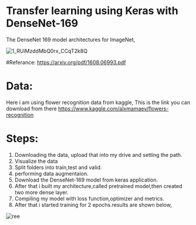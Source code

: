 # Transfer learning using Keras with DenseNet-169

The DenseNet 169 model architectures for ImageNet,

![1_RUiMzddMbQ0rx_CCqT2k8Q](https://user-images.githubusercontent.com/84494071/130454804-3dcd7728-59cc-4ded-84c4-c6b2d3b72a88.png)

#Referance:
https://arxiv.org/pdf/1608.06993.pdf

# Data:
Here i am using flower recognition data from kaggle, This is the link you can download from there https://www.kaggle.com/alxmamaev/flowers-recognition

# Steps:
1. Downloading the data, upload that into my drive and setting the path.
2. Visualize the data
3. Split folders into train,test and valid.
4. performing data augmentaion.
5. Download the DenseNet-169 model from keras application.
6. After that i built my architecture,called pretrained model,then created two more dense layer.
7. Compiling my model with loss function,optimizer and metrics.
8. After that i started training for 2 epochs.results are shown below,
 
![ree](https://user-images.githubusercontent.com/84494071/130457348-49cd705c-7a6a-4c24-95a2-2eda44d5bfab.JPG)


